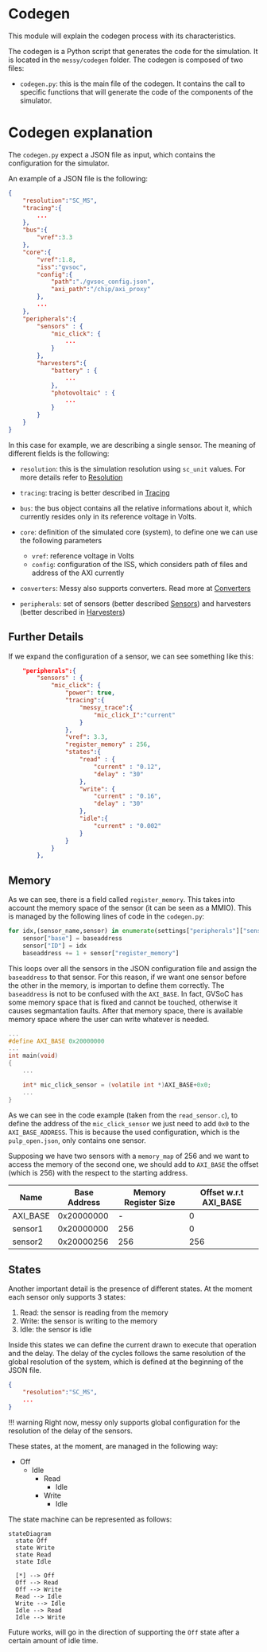 # Codegen

This module will explain the codegen process with its characteristics.

The codegen is a Python script that generates the code for the simulation. It is located in the `messy/codegen` folder. The codegen is composed of two files:

- `codegen.py`: this is the main file of the codegen. It contains the call to specific functions that will generate the code of the components of the simulator.

# Codegen explanation

The `codegen.py` expect a JSON file as input, which contains the configuration for the simulator. 

An example of a JSON file is the following:

```JSON
{
    "resolution":"SC_MS",
    "tracing":{
        ...
    },
    "bus":{
        "vref":3.3
    },
    "core":{
        "vref":1.8,
        "iss":"gvsoc",
        "config":{
            "path":"./gvsoc_config.json",
            "axi_path":"/chip/axi_proxy"
        },
        ...
    },
    "peripherals":{
        "sensors" : {
            "mic_click": {
                ...
            }
        },
        "harvesters":{
            "battery" : {
                ...
            },
            "photovoltaic" : {
                ...
            }
        }
    }
}
```

In this case for example, we are describing a single sensor. The meaning of different fields is the following:

- `resolution`: this is the simulation resolution using `sc_unit` values. For more details refer to [Resolution](resolution.md)
- `tracing`: tracing is better described in [Tracing](tracing.md) 
- `bus`: the bus object contains all the relative informations about it, which currently resides only in its reference voltage in Volts.

- `core`: definition of the simulated core (system), to define one we can use the following parameters
    - `vref`: reference voltage in Volts
    - `config`: configuration of the ISS, which considers path of files and address of the AXI currently 

- `converters`: Messy also supports converters. Read more at [Converters](converters.md)

- `peripherals`: set of sensors (better described [Sensors](sensors.md)) and harvesters (better described in [Harvesters](harvesters.md))

## Further Details

If we expand the configuration of a sensor, we can see something like this:

```json
    "peripherals":{
        "sensors" : {
            "mic_click": {
                "power": true,
                "tracing":{
                    "messy_trace":{
                        "mic_click_I":"current"
                    }
                },
                "vref": 3.3,
                "register_memory" : 256,
                "states":{
                    "read" : {
                        "current" : "0.12",
                        "delay" : "30"
                    },
                    "write": {
                        "current" : "0.16",
                        "delay" : "30"
                    },
                    "idle":{
                        "current" : "0.002"
                    }
                }
            }
        },
```

## Memory

As we can see, there is a field called `register_memory`. This takes into account the memory space of the sensor (it can be seen as a MMIO). This is managed by the following lines of code in the `codegen.py`:

```python
for idx,(sensor_name,sensor) in enumerate(settings["peripherals"]["sensors"].items()):
    sensor["base"] = baseaddress
    sensor["ID"] = idx
    baseaddress += 1 + sensor["register_memory"]
```

This loops over all the sensors in the JSON configuration file and assign the `baseaddress` to that sensor. For this reason, if we want one sensor before the other in the memory, is importan to define them correctly. The `baseaddress` is not to be confused with the `AXI_BASE`. In fact, GVSoC has some memory space that is fixed and cannot be touched, otherwise it causes segmantation faults. After that memory space, there is available memory space where the user can write whatever is needed.

```c
...
#define AXI_BASE 0x20000000
...
int main(void)
{
    ...

    int* mic_click_sensor = (volatile int *)AXI_BASE+0x0;
    ...
}
```

As we can see in the code example (taken from the `read_sensor.c`), to define the address of the `mic_click_sensor` we just need to add `0x0` to the `AXI_BASE_ADDRESS`. This is because the used configuration, which is the `pulp_open.json`, only contains one sensor. 

Supposing we have two sensors with a `memory_map` of 256 and we want to access the memory of the second one, we should add to `AXI_BASE` the offset (which is 256) with the respect to the starting address. 

| Name | Base Address | Memory Register Size | Offset w.r.t AXI_BASE |
| ----| ----| ----|----|
| AXI_BASE| 0x20000000 |-| 0|
| sensor1| 0x20000000|256| 0|
| sensor2 |0x20000256|256| 256|

## States

Another important detail is the presence of different states. At the moment each sensor only supports 3 states:

1. Read: the sensor is reading from the memory
2. Write: the sensor is writing to the memory
3. Idle: the sensor is idle

Inside this states we can define the current drawn to execute that operation and the delay. The delay of the cycles follows the same resolution of the global resolution of the system, which is defined at the beginning of the JSON file.

```JSON
{
    "resolution":"SC_MS",
    ...
}
```

!!! warning
    Right now, messy only supports global configuration for the resolution of the delay of the sensors.

These states, at the moment, are managed in the following way:

- Off
    - Idle
        - Read
            - Idle
        - Write
            - Idle

The state machine can be represented as follows:

``` mermaid
stateDiagram
  state Off
  state Write
  state Read
  state Idle

  [*] --> Off
  Off --> Read
  Off --> Write
  Read --> Idle
  Write --> Idle
  Idle --> Read
  Idle --> Write
```

Future works, will go in the direction of supporting the `Off` state after a certain amount of idle time.